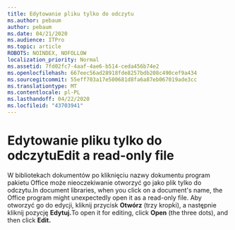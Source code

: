 ```yaml
---
title: Edytowanie pliku tylko do odczytu
ms.author: pebaum
author: pebaum
ms.date: 04/21/2020
ms.audience: ITPro
ms.topic: article
ROBOTS: NOINDEX, NOFOLLOW
localization_priority: Normal
ms.assetid: 7fd02fc7-4aaf-4ae6-b514-ceda456b74e2
ms.openlocfilehash: 667eec56ad28918fde8257bdb208c490cef9a434
ms.sourcegitcommit: 55eff703a17e500681d8fa6a87eb067019ade3cc
ms.translationtype: MT
ms.contentlocale: pl-PL
ms.lasthandoff: 04/22/2020
ms.locfileid: "43703941"
---
```

# <a name="edit-a-read-only-file"></a><span data-ttu-id="ed68b-102">Edytowanie pliku tylko do odczytu</span><span class="sxs-lookup"><span data-stu-id="ed68b-102">Edit a read-only file</span></span>

<span data-ttu-id="ed68b-103">W bibliotekach dokumentów po kliknięciu nazwy dokumentu program pakietu Office może nieoczekiwanie otworzyć go jako plik tylko do odczytu.</span><span class="sxs-lookup"><span data-stu-id="ed68b-103">In document libraries, when you click on a document's name, the Office program might unexpectedly open it as a read-only file.</span></span> <span data-ttu-id="ed68b-104">Aby otworzyć go do edycji, kliknij przycisk **Otwórz** (trzy kropki), a następnie kliknij pozycję **Edytuj.**</span><span class="sxs-lookup"><span data-stu-id="ed68b-104">To open it for editing, click **Open** (the three dots), and then click **Edit.**</span></span>
  


